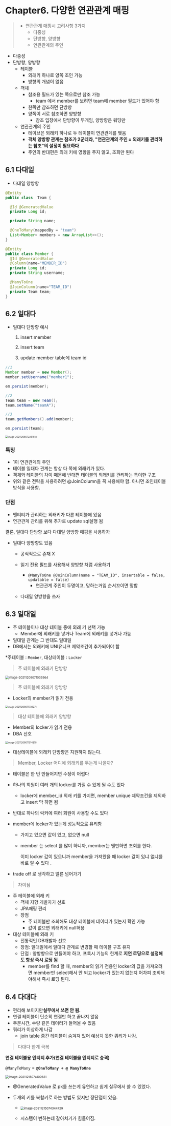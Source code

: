 # Chapter6. 다양한 연관관계 매핑

> - 연관관계 매핑시 고려사항 3가지
>   - 다중성
>   - 단방향, 양방향
>   - 연관관계의 주인



- 다중성
- 단방향, 양방향
  - 테이블
    - 외래키 하나로 양쪽 조인 가능
    - 방향의 개념이 없음
  - 객체
    - 참조용 필드가 있는 쪽으로만 참조 가능
      - team 에서 member를 보려면 team에 member 필드가 있어야 함
    - 한쪽만 참조하면 단방향
    - 양쪽이 서로 참조하면 양방향
      - 참조 입장에서 단방향이 두개임, 양방향은 워딩만 
  - 연관관계의 주인
    - 테이브은 외래키 하나로 두 테이블이 연관관계를 맺음
    - **객체 양방향 관계는 참조가 2군데라, "연관관계의 주인 = 외래키를 관리하는 참조"의 설정이 필요하다**
    - 주인의 반대편은 외래 키에 영향을 주지 않고, 조회만 된다



## 6.1 다대일

- 다대일 양방향

```java
@Entity
public class  Team {

  @Id @GeneratedValue
  private Long id;

  private String name;

  @OneToMany(mappedBy = "team")
  List<Member> members = new ArrayList<>();
}

@Entity
public class Member {
  @Id @GeneratedValue
  @Column(name="MEMBER_ID")
  private Long id;
  private String username;

  @ManyToOne
  @JoinColumn(name="TEAM_ID")
  private Team team;
}
```



## 6.2 일대다

- 일대다 단방향 예시

  1. insert member

  2. insert team

  3. update member table에 team id 

```java
//1
Member member = new Member();
member.setUsername("member1");

em.persist(member);

//2
Team team = new Team();
team.setName("teamA");

//3
team.getMembers().add(member);

em.persist(team);
```

<img src="/Users/sooyoung/dev/jpa-study/Note/05. 다양한 연관관계 매핑/image-20211208072231818.png" alt="image-20211208072231818" style="zoom:50%;" />

### 특징

- 1이 연관관계의 주인 
- 테이블 일대다 관계는 항상 다 쪽에 외래키가 있다. 
- 객체와 테이블의 차이 때문에 반대편 테이블의 외래키를 관리하는 특이한 구조
- 위와 같은 전략을 사용하려면 @JoinColumn을 꼭 사용해야 함. 아니면 조인테이블 방식을 사용함.

### 단점

- 엔티티가 관리하는 외래키가 다른 테이블에 있음
- 연관관계 관리를 위해 추가로 update sql실행 됨

결론, 일대다 단방향 보다 다대일 양방향 매핑을 사용하자



- 일대다 양방향도 있음

  - 공식적으로 존재 X
  - 읽기 전용 필드를 사용해서 양방향 처럼 사용하기 
    - `@ManyToOne @JoinColumn(name = "TEAM_ID", insertable = false, updatable = false)`
      - 연관관계 주인이 두명이고, 망하는거임 순서꼬이면 망함

  - 다대일 양방향을 쓰자

## 6.3 일대일

- 주 테이블이나 대상 테이블 중에 외래 키 선택 가능
  - Member에 외래키를 넣거나 Team에 외래키를 넣거나 가능
- 일대일 관계는 그 반대도 일대일
- DB에서는 외래키에 UNI유니크 제약조건이 추가되어야 함

*주테이블 : `Member`, 대상테이블 : `Locker`

> 주 테이블에 외래키 단방향

<img src="/Users/sooyoung/dev/jpa-study/Note/05. 다양한 연관관계 매핑/image-20211209071039364.png" alt="image-20211209071039364" style="zoom: 67%;" />

> 주 테이블에 외래키 양방향

- Locker의 member가 읽기 전용

<img src="/Users/sooyoung/dev/jpa-study/Note/05. 다양한 연관관계 매핑/image-20211209071739271.png" alt="image-20211209071739271" style="zoom:50%;" />



> 대상 테이블에 외래키 양방향

- Member의 locker가 읽기 전용
- DBA 선호

<img src="/Users/sooyoung/dev/jpa-study/Note/05. 다양한 연관관계 매핑/image-20211209071514678.png" alt="image-20211209071514678" style="zoom: 50%;" />

- 대상테이블에 외래키 단방향은 지원하지 않는다.



>  Member, Locker 어디에 외래키를 두는게 나을까?

- 테이블은 한 번 만들어지면 수정이 어렵다

- 하나의 회원이 여러 개의 locker를 가질 수 있게 될 수도 있다 

  - locker에 member_id 외래 키를 가지면, member unique 제약조건을 제외하고 insert 막 하면 됨

- 반대로 하나의 락커에 여러 회원이 사용할 수도 있다

- member에 locker가 있는게 성능적으로 유리함

  - 가지고 있으면 값이 있고, 없으면 null

  - member 는 select 를 많이 하니까, member는 웬만하면 조회를 한다. 

    이미 locker 값이 있으니까 member을 가져왔을 때 locker 값이 있냐 없냐를 바로 알 수 있다 .

- trade off 로 생각하고 얼른 넘어가기 



> 차이점

- 주 테이블에 외래 키
  - 객체 지향 개발자가 선호
  - JPA매핑 편리
  - 장점
    - 주 테이블만 조회해도 대상 테이블에 데이터가 있는지 확인 가능
    - 값이 없으면 외래키에 null허용
- 대상 테이블에 외래 키
  - 전통적인 DB개발자 선호 
  - 장점: 일대일에서 일대다 관계로 변경할 때 테이블 구조 유지 
  - 단점 : 양방향으로 만들어야 하고, 프록시 기능의 한계로 **지연 로딩으로 설정해도 항상 즉시 로딩 됨**
    - member를 find 할 때, member의 읽기 전용인 locker의 값을 가져오려면 
      member만 select해서 안 되고 locker가 있는지 없는지 어차피 조회해야해서 즉시 로딩 된다.



## 6.4 다대다

- 편리해 보이지만**실무에서 쓰면 안 됨.**
- 연결 테이블이 단순히 연결만 하고 끝나지 않음
- 주문시간, 수량 같은 데이터가 들어올 수 있음
- 쿼리가 이상하게 나감
  - join table 중간 테이블이 숨겨져 있어 예상치 못한 쿼리가 나감.

> 다대다 한계 극복 

**연결 테이블용 엔티티 추가(연결 테이블을 엔티티로 승격)**

`@ManyToMany`  = **`@OneToMany + @ ManyToOne`**

<img src="/Users/sooyoung/dev/jpa-study/Note/05. 다양한 연관관계 매핑/image-20211215074109631.png" alt="image-20211215074109631" style="zoom: 67%;" />

- @GeneratedValue 로 pk를 쓰는게 유연하고 쉽게 실무에서 쓸 수 있었다. 

- 두개의 키를 복합키로 하는 방법도 있지만 장단점이 있음. 

  - <img src="/Users/sooyoung/dev/jpa-study/Note/05. 다양한 연관관계 매핑/image-20211215074344729.png" alt="image-20211215074344729" style="zoom:67%;" />

  - 시스템이 변하는데 갈아치기가 힘들어짐. 

    





